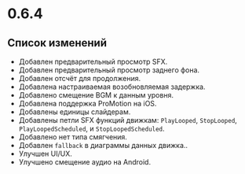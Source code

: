 # 0.6.4

## Список изменений

- Добавлен предварительный просмотр SFX.
- Добавлен предварительный просмотр заднего фона.
- Добавлен отсчёт для продолжения.
- Добавлена настраиваемая возобновляемая задержка.
- Добавлено смещение BGM к данным уровня.
- Добавлена поддержка ProMotion на iOS.
- Добавлены единицы слайдерам.
- Добавлены петли SFX функций движкам: `PlayLooped`, `StopLooped`, `PlayLoopedScheduled`, и `StopLoopedScheduled`.
- Добавлено нет типа смягчения.
- Добавлен `fallback` в диаграммы данных движка..
- Улучшен UI/UX.
- Улучшено смещение аудио на Android.
